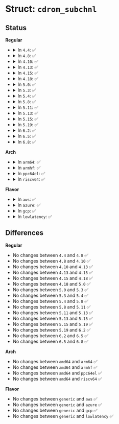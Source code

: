 # Struct: <code>cdrom_subchnl</code>

## Status
<b>Regular</b>
<ul>
<li>
<details>
<summary>In <code>4.4</code>: ✅</summary>

```c
struct cdrom_subchnl {
    __u8 cdsc_format;
    __u8 cdsc_audiostatus;
    __u8 cdsc_adr;
    __u8 cdsc_ctrl;
    __u8 cdsc_trk;
    __u8 cdsc_ind;
    union cdrom_addr cdsc_absaddr;
    union cdrom_addr cdsc_reladdr;
};
```
</details>
</li>
<li>
<details>
<summary>In <code>4.8</code>: ✅</summary>

```c
struct cdrom_subchnl {
    __u8 cdsc_format;
    __u8 cdsc_audiostatus;
    __u8 cdsc_adr;
    __u8 cdsc_ctrl;
    __u8 cdsc_trk;
    __u8 cdsc_ind;
    union cdrom_addr cdsc_absaddr;
    union cdrom_addr cdsc_reladdr;
};
```
</details>
</li>
<li>
<details>
<summary>In <code>4.10</code>: ✅</summary>

```c
struct cdrom_subchnl {
    __u8 cdsc_format;
    __u8 cdsc_audiostatus;
    __u8 cdsc_adr;
    __u8 cdsc_ctrl;
    __u8 cdsc_trk;
    __u8 cdsc_ind;
    union cdrom_addr cdsc_absaddr;
    union cdrom_addr cdsc_reladdr;
};
```
</details>
</li>
<li>
<details>
<summary>In <code>4.13</code>: ✅</summary>

```c
struct cdrom_subchnl {
    __u8 cdsc_format;
    __u8 cdsc_audiostatus;
    __u8 cdsc_adr;
    __u8 cdsc_ctrl;
    __u8 cdsc_trk;
    __u8 cdsc_ind;
    union cdrom_addr cdsc_absaddr;
    union cdrom_addr cdsc_reladdr;
};
```
</details>
</li>
<li>
<details>
<summary>In <code>4.15</code>: ✅</summary>

```c
struct cdrom_subchnl {
    __u8 cdsc_format;
    __u8 cdsc_audiostatus;
    __u8 cdsc_adr;
    __u8 cdsc_ctrl;
    __u8 cdsc_trk;
    __u8 cdsc_ind;
    union cdrom_addr cdsc_absaddr;
    union cdrom_addr cdsc_reladdr;
};
```
</details>
</li>
<li>
<details>
<summary>In <code>4.18</code>: ✅</summary>

```c
struct cdrom_subchnl {
    __u8 cdsc_format;
    __u8 cdsc_audiostatus;
    __u8 cdsc_adr;
    __u8 cdsc_ctrl;
    __u8 cdsc_trk;
    __u8 cdsc_ind;
    union cdrom_addr cdsc_absaddr;
    union cdrom_addr cdsc_reladdr;
};
```
</details>
</li>
<li>
<details>
<summary>In <code>5.0</code>: ✅</summary>

```c
struct cdrom_subchnl {
    __u8 cdsc_format;
    __u8 cdsc_audiostatus;
    __u8 cdsc_adr;
    __u8 cdsc_ctrl;
    __u8 cdsc_trk;
    __u8 cdsc_ind;
    union cdrom_addr cdsc_absaddr;
    union cdrom_addr cdsc_reladdr;
};
```
</details>
</li>
<li>
<details>
<summary>In <code>5.3</code>: ✅</summary>

```c
struct cdrom_subchnl {
    __u8 cdsc_format;
    __u8 cdsc_audiostatus;
    __u8 cdsc_adr;
    __u8 cdsc_ctrl;
    __u8 cdsc_trk;
    __u8 cdsc_ind;
    union cdrom_addr cdsc_absaddr;
    union cdrom_addr cdsc_reladdr;
};
```
</details>
</li>
<li>
<details>
<summary>In <code>5.4</code>: ✅</summary>

```c
struct cdrom_subchnl {
    __u8 cdsc_format;
    __u8 cdsc_audiostatus;
    __u8 cdsc_adr;
    __u8 cdsc_ctrl;
    __u8 cdsc_trk;
    __u8 cdsc_ind;
    union cdrom_addr cdsc_absaddr;
    union cdrom_addr cdsc_reladdr;
};
```
</details>
</li>
<li>
<details>
<summary>In <code>5.8</code>: ✅</summary>

```c
struct cdrom_subchnl {
    __u8 cdsc_format;
    __u8 cdsc_audiostatus;
    __u8 cdsc_adr;
    __u8 cdsc_ctrl;
    __u8 cdsc_trk;
    __u8 cdsc_ind;
    union cdrom_addr cdsc_absaddr;
    union cdrom_addr cdsc_reladdr;
};
```
</details>
</li>
<li>
<details>
<summary>In <code>5.11</code>: ✅</summary>

```c
struct cdrom_subchnl {
    __u8 cdsc_format;
    __u8 cdsc_audiostatus;
    __u8 cdsc_adr;
    __u8 cdsc_ctrl;
    __u8 cdsc_trk;
    __u8 cdsc_ind;
    union cdrom_addr cdsc_absaddr;
    union cdrom_addr cdsc_reladdr;
};
```
</details>
</li>
<li>
<details>
<summary>In <code>5.13</code>: ✅</summary>

```c
struct cdrom_subchnl {
    __u8 cdsc_format;
    __u8 cdsc_audiostatus;
    __u8 cdsc_adr;
    __u8 cdsc_ctrl;
    __u8 cdsc_trk;
    __u8 cdsc_ind;
    union cdrom_addr cdsc_absaddr;
    union cdrom_addr cdsc_reladdr;
};
```
</details>
</li>
<li>
<details>
<summary>In <code>5.15</code>: ✅</summary>

```c
struct cdrom_subchnl {
    __u8 cdsc_format;
    __u8 cdsc_audiostatus;
    __u8 cdsc_adr;
    __u8 cdsc_ctrl;
    __u8 cdsc_trk;
    __u8 cdsc_ind;
    union cdrom_addr cdsc_absaddr;
    union cdrom_addr cdsc_reladdr;
};
```
</details>
</li>
<li>
<details>
<summary>In <code>5.19</code>: ✅</summary>

```c
struct cdrom_subchnl {
    __u8 cdsc_format;
    __u8 cdsc_audiostatus;
    __u8 cdsc_adr;
    __u8 cdsc_ctrl;
    __u8 cdsc_trk;
    __u8 cdsc_ind;
    union cdrom_addr cdsc_absaddr;
    union cdrom_addr cdsc_reladdr;
};
```
</details>
</li>
<li>
<details>
<summary>In <code>6.2</code>: ✅</summary>

```c
struct cdrom_subchnl {
    __u8 cdsc_format;
    __u8 cdsc_audiostatus;
    __u8 cdsc_adr;
    __u8 cdsc_ctrl;
    __u8 cdsc_trk;
    __u8 cdsc_ind;
    union cdrom_addr cdsc_absaddr;
    union cdrom_addr cdsc_reladdr;
};
```
</details>
</li>
<li>
<details>
<summary>In <code>6.5</code>: ✅</summary>

```c
struct cdrom_subchnl {
    __u8 cdsc_format;
    __u8 cdsc_audiostatus;
    __u8 cdsc_adr;
    __u8 cdsc_ctrl;
    __u8 cdsc_trk;
    __u8 cdsc_ind;
    union cdrom_addr cdsc_absaddr;
    union cdrom_addr cdsc_reladdr;
};
```
</details>
</li>
<li>
<details>
<summary>In <code>6.8</code>: ✅</summary>

```c
struct cdrom_subchnl {
    __u8 cdsc_format;
    __u8 cdsc_audiostatus;
    __u8 cdsc_adr;
    __u8 cdsc_ctrl;
    __u8 cdsc_trk;
    __u8 cdsc_ind;
    union cdrom_addr cdsc_absaddr;
    union cdrom_addr cdsc_reladdr;
};
```
</details>
</li>
</ul>
<b>Arch</b>
<ul>
<li>
<details>
<summary>In <code>arm64</code>: ✅</summary>

```c
struct cdrom_subchnl {
    __u8 cdsc_format;
    __u8 cdsc_audiostatus;
    __u8 cdsc_adr;
    __u8 cdsc_ctrl;
    __u8 cdsc_trk;
    __u8 cdsc_ind;
    union cdrom_addr cdsc_absaddr;
    union cdrom_addr cdsc_reladdr;
};
```
</details>
</li>
<li>
<details>
<summary>In <code>armhf</code>: ✅</summary>

```c
struct cdrom_subchnl {
    __u8 cdsc_format;
    __u8 cdsc_audiostatus;
    __u8 cdsc_adr;
    __u8 cdsc_ctrl;
    __u8 cdsc_trk;
    __u8 cdsc_ind;
    union cdrom_addr cdsc_absaddr;
    union cdrom_addr cdsc_reladdr;
};
```
</details>
</li>
<li>
<details>
<summary>In <code>ppc64el</code>: ✅</summary>

```c
struct cdrom_subchnl {
    __u8 cdsc_format;
    __u8 cdsc_audiostatus;
    __u8 cdsc_adr;
    __u8 cdsc_ctrl;
    __u8 cdsc_trk;
    __u8 cdsc_ind;
    union cdrom_addr cdsc_absaddr;
    union cdrom_addr cdsc_reladdr;
};
```
</details>
</li>
<li>
<details>
<summary>In <code>riscv64</code>: ✅</summary>

```c
struct cdrom_subchnl {
    __u8 cdsc_format;
    __u8 cdsc_audiostatus;
    __u8 cdsc_adr;
    __u8 cdsc_ctrl;
    __u8 cdsc_trk;
    __u8 cdsc_ind;
    union cdrom_addr cdsc_absaddr;
    union cdrom_addr cdsc_reladdr;
};
```
</details>
</li>
</ul>
<b>Flavor</b>
<ul>
<li>
<details>
<summary>In <code>aws</code>: ✅</summary>

```c
struct cdrom_subchnl {
    __u8 cdsc_format;
    __u8 cdsc_audiostatus;
    __u8 cdsc_adr;
    __u8 cdsc_ctrl;
    __u8 cdsc_trk;
    __u8 cdsc_ind;
    union cdrom_addr cdsc_absaddr;
    union cdrom_addr cdsc_reladdr;
};
```
</details>
</li>
<li>
<details>
<summary>In <code>azure</code>: ✅</summary>

```c
struct cdrom_subchnl {
    __u8 cdsc_format;
    __u8 cdsc_audiostatus;
    __u8 cdsc_adr;
    __u8 cdsc_ctrl;
    __u8 cdsc_trk;
    __u8 cdsc_ind;
    union cdrom_addr cdsc_absaddr;
    union cdrom_addr cdsc_reladdr;
};
```
</details>
</li>
<li>
<details>
<summary>In <code>gcp</code>: ✅</summary>

```c
struct cdrom_subchnl {
    __u8 cdsc_format;
    __u8 cdsc_audiostatus;
    __u8 cdsc_adr;
    __u8 cdsc_ctrl;
    __u8 cdsc_trk;
    __u8 cdsc_ind;
    union cdrom_addr cdsc_absaddr;
    union cdrom_addr cdsc_reladdr;
};
```
</details>
</li>
<li>
<details>
<summary>In <code>lowlatency</code>: ✅</summary>

```c
struct cdrom_subchnl {
    __u8 cdsc_format;
    __u8 cdsc_audiostatus;
    __u8 cdsc_adr;
    __u8 cdsc_ctrl;
    __u8 cdsc_trk;
    __u8 cdsc_ind;
    union cdrom_addr cdsc_absaddr;
    union cdrom_addr cdsc_reladdr;
};
```
</details>
</li>
</ul>

## Differences
<b>Regular</b>
<ul>
<li>
No changes between <code>4.4</code> and <code>4.8</code> ✅
</li>
<li>
No changes between <code>4.8</code> and <code>4.10</code> ✅
</li>
<li>
No changes between <code>4.10</code> and <code>4.13</code> ✅
</li>
<li>
No changes between <code>4.13</code> and <code>4.15</code> ✅
</li>
<li>
No changes between <code>4.15</code> and <code>4.18</code> ✅
</li>
<li>
No changes between <code>4.18</code> and <code>5.0</code> ✅
</li>
<li>
No changes between <code>5.0</code> and <code>5.3</code> ✅
</li>
<li>
No changes between <code>5.3</code> and <code>5.4</code> ✅
</li>
<li>
No changes between <code>5.4</code> and <code>5.8</code> ✅
</li>
<li>
No changes between <code>5.8</code> and <code>5.11</code> ✅
</li>
<li>
No changes between <code>5.11</code> and <code>5.13</code> ✅
</li>
<li>
No changes between <code>5.13</code> and <code>5.15</code> ✅
</li>
<li>
No changes between <code>5.15</code> and <code>5.19</code> ✅
</li>
<li>
No changes between <code>5.19</code> and <code>6.2</code> ✅
</li>
<li>
No changes between <code>6.2</code> and <code>6.5</code> ✅
</li>
<li>
No changes between <code>6.5</code> and <code>6.8</code> ✅
</li>
</ul>
<b>Arch</b>
<ul>
<li>
No changes between <code>amd64</code> and <code>arm64</code> ✅
</li>
<li>
No changes between <code>amd64</code> and <code>armhf</code> ✅
</li>
<li>
No changes between <code>amd64</code> and <code>ppc64el</code> ✅
</li>
<li>
No changes between <code>amd64</code> and <code>riscv64</code> ✅
</li>
</ul>
<b>Flavor</b>
<ul>
<li>
No changes between <code>generic</code> and <code>aws</code> ✅
</li>
<li>
No changes between <code>generic</code> and <code>azure</code> ✅
</li>
<li>
No changes between <code>generic</code> and <code>gcp</code> ✅
</li>
<li>
No changes between <code>generic</code> and <code>lowlatency</code> ✅
</li>
</ul>
